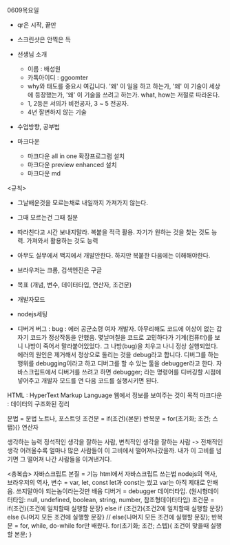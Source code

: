 0609목요일
- qr은 시작, 끝만
- 스크린샷은 안찍은 득


- 선생님 소개
    - 이름 : 배성원
    - 카톡아이디 : ggoomter
    - why와 태도를 중요시 여깁니다.
        '왜' 이 일을 하고 하는가, '왜' 이 기술이 세상에 등장했는가, '왜' 이 기술을 쓰려고 하는가.
        what, how는 저절로 따라온다.
    - 1, 2등은 서의가 비전공자, 3 ~ 5 전공자.
    - 4년 잘변하지 않는 기술

- 수업방향, 공부법
- 마크다운
  - 마크다운 all in one 확장프로그램 설치
  - 마크다운 preview enhanced 설치
  - 마크다운 md

<규칙>
- 그날배운것을 모르는채로 내일까지 가져가지 않는다.
- 그때 모르는건 그때 질문
- 따라친다고 시간 보내지말라. 복붙을 적극 활용. 자기가 원하는 것을 찾는 것도 능력. 가져와서 활용하는 것도 능력
- 아무도 실무에서 백지에서 개발안한다. 하지만 복붙한 다음에는 이해해야한다.
- 브라우저는 크롬, 검색엔진은 구글

- 목표 (개념, 변수, 데이터타입, 연산자, 조건문)
- 개발자모드
- nodejs세팅
- 디버거
    버그 : bug : 에러
    공군소령 여자 개발자.  아무리해도 코드에 이상이 없는 갑자기 코드가 정상작동을 안했음.
    몇날며칠을 코드로 고민하다가 기계(컴퓨터)를 보니 나방이 죽어서 말라붙어있었다.
    그 나방(bug)을 치우고 나니 정상 실행되었다.
    에러의 원인은 제거해서 정상으로 돌리는 것을 debug라고 합니다.
    디버그를 하는 행위를 debugging이라고 하고
    디버그를 할 수 있는 툴을 debugger라고 한다.
    자바스크립트에서 디버거를 쓰려고 하면 debugger; 라는 명령어를 디버깅할 시점에 넣어주고
    개발자 모드를 연 다음 코드를 실행시키면 된다.

HTML : HyperText Markup Language
웹에서 정보를 보여주는 것이 목적
마크다운 : 데이터의 구조화된 정리

문법 = 문법 노트나, 포스트잇
조건문 = if(조건){본문}
반복문 = for(초기화; 조건; 스탭){}
연산자 

생각하는 능력
    정석적인 생각을 잘하는 사람, 변칙적인 생각을 잘하는 사람 -> 전채적인 생각
    어려울수록 얼마나 많은 사람들이 이 고비에서 떨어져나갔을까.
    내가 이 고비를 넘기면 그 떨어져 나간 사람들을 이겨낸거다.

<총복습>
    자바스크립트 본질 = 기능
    html에서 자바스크립트 쓰는법
    nodejs의 역사, 브라우저의 역사,
    변수 = var, let, const
        let과 const는 썼고 var는 아직 제대로 안배움. 쓰지말아야 되는놈이라는것만 배움
    디버거 = debugger
    데이터타입. (원시형데이터타임: null, undefined, boolean, string, number, 
                참조형데이터타입)
    조건문 = if(조건){조건에 일치할때 실행할 문장}
            else if (조건2){조건2에 일치할때 실행할 문장}
            else {나머지 모든 조건에 실행할 문장}
            // else{나머지 모든 조건에 실행할 문장};
    반복문 = for, while, do-while for만 배웠다.
            for(초기화; 조건; 스텝){ 조건이 맞을때 실행할 본문; }

